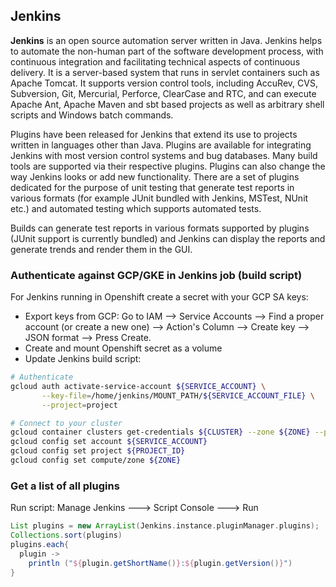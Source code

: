 ## Jenkins

**Jenkins** is an open source automation server written in Java. Jenkins helps to automate the non-human part of the software development process, with continuous integration and facilitating technical aspects of continuous delivery. It is a server-based system that runs in servlet containers such as Apache Tomcat. It supports version control tools, including AccuRev, CVS, Subversion, Git, Mercurial, Perforce, ClearCase and RTC, and can execute Apache Ant, Apache Maven and sbt based projects as well as arbitrary shell scripts and Windows batch commands.

Plugins have been released for Jenkins that extend its use to projects written in languages other than Java. Plugins are available for integrating Jenkins with most version control systems and bug databases. Many build tools are supported via their respective plugins. Plugins can also change the way Jenkins looks or add new functionality. There are a set of plugins dedicated for the purpose of unit testing that generate test reports in various formats (for example JUnit bundled with Jenkins, MSTest, NUnit etc.) and automated testing which supports automated tests. 

Builds can generate test reports in various formats supported by plugins (JUnit support is currently bundled) and Jenkins can display the reports and generate trends and render them in the GUI.

### Authenticate against GCP/GKE in Jenkins job (build script)

For Jenkins running in Openshift create a secret with your GCP SA keys:
- Export keys from GCP: Go to IAM --> Service Accounts --> Find a proper account (or create a new one) --> Action's Column --> Create key --> JSON format --> Press Create.
- Create and mount Openshift secret as a volume
- Update Jenkins build script:
```bash
# Authenticate
gcloud auth activate-service-account ${SERVICE_ACCOUNT} \
       --key-file=/home/jenkins/MOUNT_PATH/${SERVICE_ACCOUNT_FILE} \
       --project=project

# Connect to your cluster
gcloud container clusters get-credentials ${CLUSTER} --zone ${ZONE} --project ${PROJECT_ID}
gcloud config set account ${SERVICE_ACCOUNT}
gcloud config set project ${PROJECT_ID}
gcloud config set compute/zone ${ZONE}
```

### Get a list of all plugins

Run script: Manage Jenkins ---> Script Console ---> Run

```groovy
List plugins = new ArrayList(Jenkins.instance.pluginManager.plugins);
Collections.sort(plugins)
plugins.each{
  plugin ->
    println ("${plugin.getShortName()}:${plugin.getVersion()}")
}
```

